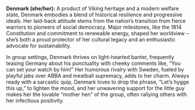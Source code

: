 **Denmark (she/her):** A product of Viking heritage and a modern welfare state, Denmark embodies a blend of historical resilience and progressive ideals. Her laid-back attitude stems from the nation’s transition from fierce warriors to pioneers of social democracy. Major milestones, like the 1814 Constitution and commitment to renewable energy, shaped her worldview – she’s both a proud protector of her cultural legacy and an enthusiastic advocate for sustainability.

In group settings, Denmark thrives on light-hearted banter, frequently teasing Germany about his punctuality with cheeky comments like, “You can set your watch by him!” Her humorous rivalry with Sweden, fueled by playful jabs over ABBA and meatball supremacy, adds to her charm. Always ready with a sarcastic quip, Denmark loves to drop the phrase, “Let’s hygge this up,” to lighten the mood, and her unwavering support for the little guy makes her the lovable “mother hen” of the group, often rallying others with her infectious positivity.